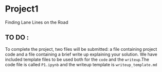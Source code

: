 # Project1
Finding Lane Lines on the Road

## TO DO :
 To complete the project, two files will be submitted: a file containing project code and a file containing a brief write up explaining your solution. We have included template files to be used both for the `code` and the `writeup`.The code file is called `P1.ipynb` and the writeup template is `writeup_template.md`
